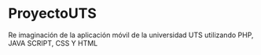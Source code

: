 # ProyectoUTS
Re imaginación de la aplicación móvil de la universidad UTS utilizando PHP, JAVA SCRIPT, CSS Y HTML
